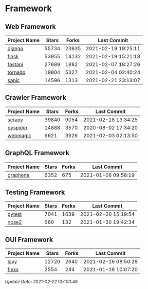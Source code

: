 # Framework

## Web Framework
| Project Name | Stars | Forks | Last Commit |
| ------------ | ----- | ----- | ----------- |
| [django](https://github.com/django/django) | 55734 | 23935 | 2021-02-19 19:25:11 |
| [flask](https://github.com/pallets/flask) | 53955 | 14132 | 2021-02-19 15:21:18 |
| [fastapi](https://github.com/tiangolo/fastapi) | 27689 | 1882 | 2021-02-07 18:27:26 |
| [tornado](https://github.com/tornadoweb/tornado) | 19804 | 5327 | 2021-02-04 02:40:24 |
| [sanic](https://github.com/sanic-org/sanic) | 14596 | 1313 | 2021-02-21 23:13:07 |

## Crawler Framework
| Project Name | Stars | Forks | Last Commit |
| ------------ | ----- | ----- | ----------- |
| [scrapy](https://github.com/scrapy/scrapy) | 39840 | 9054 | 2021-02-18 13:34:25 |
| [pyspider](https://github.com/binux/pyspider) | 14888 | 3570 | 2020-08-02 17:34:20 |
| [webmagic](https://github.com/code4craft/webmagic) | 9621 | 3926 | 2021-02-03 02:13:50 |

## GraphQL Framework
| Project Name | Stars | Forks | Last Commit |
| ------------ | ----- | ----- | ----------- |
| [graphene](https://github.com/graphql-python/graphene) | 6352 | 675 | 2021-01-06 09:58:19 |

## Testing Framework
| Project Name | Stars | Forks | Last Commit |
| ------------ | ----- | ----- | ----------- |
| [pytest](https://github.com/pytest-dev/pytest) | 7041 | 1639 | 2021-02-20 15:19:54 |
| [nose2](https://github.com/nose-devs/nose2) | 660 | 132 | 2021-01-30 19:42:34 |

## GUI Framework
| Project Name | Stars | Forks | Last Commit |
| ------------ | ----- | ----- | ----------- |
| [kivy](https://github.com/kivy/kivy) | 12720 | 2640 | 2021-02-16 08:50:28 |
| [flexx](https://github.com/flexxui/flexx) | 2554 | 244 | 2021-01-18 10:07:20 |

*Update Date: 2021-02-22T07:00:48*